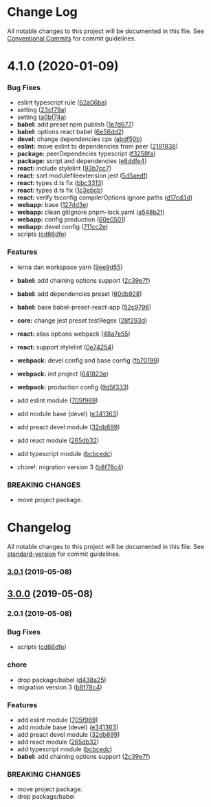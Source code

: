 # Change Log

All notable changes to this project will be documented in this file.
See [Conventional Commits](https://conventionalcommits.org) for commit guidelines.

# 4.1.0 (2020-01-09)


### Bug Fixes

* eslint typescript rule ([62a06ba](https://github.com/deboxsoft/devel/commit/62a06ba48544f2a54d72cc8654f00ef0746db8b5))
* setting ([23cf79a](https://github.com/deboxsoft/devel/commit/23cf79af9073a5f76721fa1882257b325d066cc1))
* setting ([a0bf74a](https://github.com/deboxsoft/devel/commit/a0bf74ab19704e0eacf4a53aa595bf5e8b8857e7))
* **babel:** add preset npm publish ([1e7d677](https://github.com/deboxsoft/devel/commit/1e7d677afce67eb06d643d2dc53ac4a725208306))
* **babel:** options react babel ([6e56dd2](https://github.com/deboxsoft/devel/commit/6e56dd260fab89751839870548f660eb2c6354c1))
* **devel:** change dependencies cpx ([abdf50b](https://github.com/deboxsoft/devel/commit/abdf50b7be189069f8532ed686417f4ae33bf151))
* **eslint:** move eslint to dependencies from peer ([2181938](https://github.com/deboxsoft/devel/commit/218193834783bde6d9bb3c7e29bb4707da310b32))
* **package:** peerDependecies typescript ([f3258fa](https://github.com/deboxsoft/devel/commit/f3258fa346db1c9e6fed95cc99596c740ecb2a1a))
* **package:** script and dependencies ([e8ddfe4](https://github.com/deboxsoft/devel/commit/e8ddfe49b96e9ff326b7a0ffa90c1d4187e8f057))
* **react:** include stylelint ([93b7cc7](https://github.com/deboxsoft/devel/commit/93b7cc7d8a75546f60264a3f1225c64ea2ee4a63))
* **react:** sort modulefileextension jest ([5d5aedf](https://github.com/deboxsoft/devel/commit/5d5aedf49d72178fa6b18026dc0be29e8cc462e1))
* **react:** types d.ts fix ([bbc3313](https://github.com/deboxsoft/devel/commit/bbc331336fdf318094aca67522cec30cff441c46))
* **react:** types d.ts fix ([1c3ebcb](https://github.com/deboxsoft/devel/commit/1c3ebcbe8dc2ac06701ba73d0a132daffe9c5362))
* **react:** verify tsconfig compilerOptions ignore paths ([d17cd3d](https://github.com/deboxsoft/devel/commit/d17cd3d0e59312f7d3978bd0b7c88dac2390f447))
* **webapp:** base ([127dd3e](https://github.com/deboxsoft/devel/commit/127dd3eb7a40c94de36ff294e22f173f292f9407))
* **webapp:** clean gitignore pnpm-lock.yaml ([a548b2f](https://github.com/deboxsoft/devel/commit/a548b2f42d786065df4c9c1cdee050656fb3d1cf))
* **webapp:** config production ([60e0501](https://github.com/deboxsoft/devel/commit/60e050116e82ae7b8c96cf7edb1b83137d7b2531))
* **webapp:** devel config ([711cc2e](https://github.com/deboxsoft/devel/commit/711cc2eedfb3555f54740742a7735657a69c4ab8))
* scripts ([cd66dfe](https://github.com/deboxsoft/devel/commit/cd66dfe6c245456b878ee9bf44d7bf05cde62c57))


### Features

* lerna dan workspace yarn ([9ee9d55](https://github.com/deboxsoft/devel/commit/9ee9d55a22f9a1436cb7babc05a2ffae8074d604))
* **babel:** add chaining options support ([2c39e7f](https://github.com/deboxsoft/devel/commit/2c39e7f8785da96bf321408d281b5d1b2029b601))
* **babel:** add dependencies preset ([60db928](https://github.com/deboxsoft/devel/commit/60db9280862668e9ef1fd4278ad78a2f8b474049))
* **babel:** base babel-preset-react-app ([52c9796](https://github.com/deboxsoft/devel/commit/52c97967040f7ee1cdfb185317af645d33cb96ab))
* **core:** change jest preset testRegex ([28f293d](https://github.com/deboxsoft/devel/commit/28f293d87ff419c68e7754c2c896d606e6d3b965))
* **react:** alias options webpack ([48a7e55](https://github.com/deboxsoft/devel/commit/48a7e55d5b8037ee84a4f41a93c087a161bfcb32))
* **react:** support stylelint ([0e74254](https://github.com/deboxsoft/devel/commit/0e74254b7a08cba88454b1622f10311229ef82f2))
* **webpack:** devel config and base config ([fb70199](https://github.com/deboxsoft/devel/commit/fb701994485a7d8f73c43e155cbc967724e8c7f0))
* **webpack:** init project ([641823e](https://github.com/deboxsoft/devel/commit/641823e14bec08ff2b3bf5f1c557273c8b61f9d1))
* **webpack:** production config ([9d5f333](https://github.com/deboxsoft/devel/commit/9d5f3337797c40e9f67ce98ba46882a94685912c))
* add eslint module ([705f969](https://github.com/deboxsoft/devel/commit/705f969a6daa724949fe6eee815506119f34ffdc))
* add module base (devel) ([e341363](https://github.com/deboxsoft/devel/commit/e341363129441eb48fa7feacecb7965ea6504c5b))
* add preact devel module ([32db899](https://github.com/deboxsoft/devel/commit/32db899fd47bec8b52a6a7e7700ca3cc46aeba46))
* add react module ([265db32](https://github.com/deboxsoft/devel/commit/265db326104940bf0b12331be68bd1afa5230a39))
* add typescript module ([bcbcedc](https://github.com/deboxsoft/devel/commit/bcbcedc7ff368704e292b768e6ebdf8ae44dc59c))


* chore!: migration version 3 ([b8f78c4](https://github.com/deboxsoft/devel/commit/b8f78c4e2484361dc766e513ca69bcb9f4787697))


### BREAKING CHANGES

* move project package.





# Changelog

All notable changes to this project will be documented in this file. See [standard-version](https://github.com/conventional-changelog/standard-version) for commit guidelines.

### [3.0.1](https://github.com/deboxsoft/devel/compare/v3.0.0...v3.0.1) (2019-05-08)



## [3.0.0](https://github.com/deboxsoft/devel/compare/v2.0.1...v3.0.0) (2019-05-08)



### 2.0.1 (2019-05-08)


### Bug Fixes

* scripts ([cd66dfe](https://github.com/deboxsoft/devel/commit/cd66dfe))


### chore

* drop package/babel ([d438a25](https://github.com/deboxsoft/devel/commit/d438a25))
* migration version 3 ([b8f78c4](https://github.com/deboxsoft/devel/commit/b8f78c4))


### Features

* add eslint module ([705f969](https://github.com/deboxsoft/devel/commit/705f969))
* add module base (devel) ([e341363](https://github.com/deboxsoft/devel/commit/e341363))
* add preact devel module ([32db899](https://github.com/deboxsoft/devel/commit/32db899))
* add react module ([265db32](https://github.com/deboxsoft/devel/commit/265db32))
* add typescript module ([bcbcedc](https://github.com/deboxsoft/devel/commit/bcbcedc))
* **babel:** add chaining options support ([2c39e7f](https://github.com/deboxsoft/devel/commit/2c39e7f))


### BREAKING CHANGES

* move project package.
* drop package/babel
